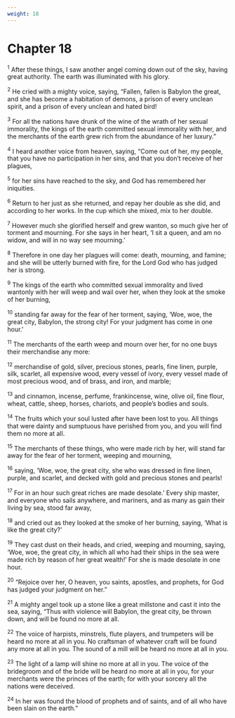 ```yaml
---
weight: 18
---
```


# Chapter 18

<sup>1</sup> After these things, I saw another angel coming down out of the sky, having great authority. The earth was illuminated with his glory. 

<sup>2</sup> He cried with a mighty voice, saying, “Fallen, fallen is Babylon the great, and she has become a habitation of demons, a prison of every unclean spirit, and a prison of every unclean and hated bird! 

<sup>3</sup> For all the nations have drunk of the wine of the wrath of her sexual immorality, the kings of the earth committed sexual immorality with her, and the merchants of the earth grew rich from the abundance of her luxury.” 

<sup>4</sup> I heard another voice from heaven, saying, “Come out of her, my people, that you have no participation in her sins, and that you don’t receive of her plagues, 

<sup>5</sup> for her sins have reached to the sky, and God has remembered her iniquities. 

<sup>6</sup> Return to her just as she returned, and repay her double as she did, and according to her works. In the cup which she mixed, mix to her double. 

<sup>7</sup> However much she glorified herself and grew wanton, so much give her of torment and mourning. For she says in her heart, ‘I sit a queen, and am no widow, and will in no way see mourning.’ 

<sup>8</sup> Therefore in one day her plagues will come: death, mourning, and famine; and she will be utterly burned with fire, for the Lord God who has judged her is strong. 

<sup>9</sup> The kings of the earth who committed sexual immorality and lived wantonly with her will weep and wail over her, when they look at the smoke of her burning, 

<sup>10</sup> standing far away for the fear of her torment, saying, ‘Woe, woe, the great city, Babylon, the strong city! For your judgment has come in one hour.’ 

<sup>11</sup> The merchants of the earth weep and mourn over her, for no one buys their merchandise any more: 

<sup>12</sup> merchandise of gold, silver, precious stones, pearls, fine linen, purple, silk, scarlet, all expensive wood, every vessel of ivory, every vessel made of most precious wood, and of brass, and iron, and marble; 

<sup>13</sup> and cinnamon, incense, perfume, frankincense, wine, olive oil, fine flour, wheat, cattle, sheep, horses, chariots, and people’s bodies and souls. 

<sup>14</sup> The fruits which your soul lusted after have been lost to you. All things that were dainty and sumptuous have perished from you, and you will find them no more at all. 

<sup>15</sup> The merchants of these things, who were made rich by her, will stand far away for the fear of her torment, weeping and mourning, 

<sup>16</sup> saying, ‘Woe, woe, the great city, she who was dressed in fine linen, purple, and scarlet, and decked with gold and precious stones and pearls! 

<sup>17</sup> For in an hour such great riches are made desolate.’ Every ship master, and everyone who sails anywhere, and mariners, and as many as gain their living by sea, stood far away, 

<sup>18</sup> and cried out as they looked at the smoke of her burning, saying, ‘What is like the great city?’ 

<sup>19</sup> They cast dust on their heads, and cried, weeping and mourning, saying, ‘Woe, woe, the great city, in which all who had their ships in the sea were made rich by reason of her great wealth!’ For she is made desolate in one hour. 

<sup>20</sup> “Rejoice over her, O heaven, you saints, apostles, and prophets, for God has judged your judgment on her.” 

<sup>21</sup> A mighty angel took up a stone like a great millstone and cast it into the sea, saying, “Thus with violence will Babylon, the great city, be thrown down, and will be found no more at all. 

<sup>22</sup> The voice of harpists, minstrels, flute players, and trumpeters will be heard no more at all in you. No craftsman of whatever craft will be found any more at all in you. The sound of a mill will be heard no more at all in you. 

<sup>23</sup> The light of a lamp will shine no more at all in you. The voice of the bridegroom and of the bride will be heard no more at all in you, for your merchants were the princes of the earth; for with your sorcery all the nations were deceived. 

<sup>24</sup> In her was found the blood of prophets and of saints, and of all who have been slain on the earth.” 


